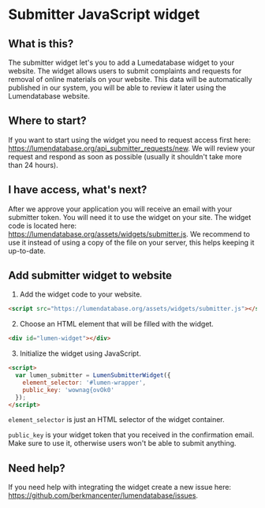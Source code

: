 # Submitter JavaScript widget
## What is this?
The submitter widget let's you to add a Lumedatabase widget to your website. The widget allows users to submit complaints and requests for removal of online materials on your website. This data will be automatically published in our system, you will be able to review it later using the Lumendatabase website.
## Where to start?
If you want to start using the widget you need to request access first here: https://lumendatabase.org/api_submitter_requests/new. We will review your request and respond as soon as possible (usually it shouldn't take more than 24 hours).
## I have access, what's next?
After we approve your application you will receive an email with your submitter token. You will need it to use the widget on your site.
The widget code is located here: https://lumendatabase.org/assets/widgets/submitter.js. We recommend to use it instead of using a copy of the file on your server, this helps keeping it up-to-date.
## Add submitter widget to website

 1. Add the widget code to your website.
```html
<script src="https://lumendatabase.org/assets/widgets/submitter.js"></script>
```
 2. Choose an HTML element that will be filled with the widget.
```html
<div id="lumen-widget"></div>
```
 3. Initialize the widget using JavaScript.
```html
<script>
  var lumen_submitter = LumenSubmitterWidget({
    element_selector: '#lumen-wrapper',
    public_key: 'wownag{ovOk0'
  });
</script>
```
`element_selector` is just an HTML selector of the widget container.

`public_key` is your widget token that you received in the confirmation email. Make sure to use it, otherwise users won't be able to submit anything.
## Need help?
If you need help with integrating the widget create a new issue here: https://github.com/berkmancenter/lumendatabase/issues.

